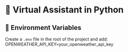 # 🧠 Virtual Assistant in Python

## 🔐 Environment Variables

Create a `.env` file in the root of the project and add:
OPENWEATHER_API_KEY=your_openweather_api_key
